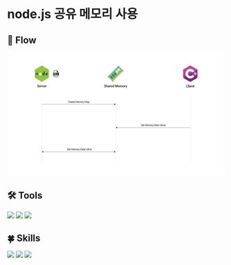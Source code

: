 <h1>node.js 공유 메모리 사용</h1>


<h2>🎨 Flow</h2>
<img src="./Flow.png"/>

<h2>🛠 Tools</h2>
<div>
  <img src="https://img.shields.io/badge/Visual Studio-5C2D91?style=flat-square&logo=Visual Studio&logoColor=white"/>
  <img src="https://img.shields.io/badge/Visual Studio Code-007ACC?style=flat-square&logo=Visual Studio Code&logoColor=white"/>
  <img src="https://img.shields.io/badge/GitHub-181717?style=flat-square&logo=GitHub&logoColor=white"/>
<div>

<h2>🍀 Skills</h2>
<div>
  <img src="https://img.shields.io/badge/Node.js-339933?style=flat-square&logo=Node.js&logoColor=white"/>
  <img src="https://img.shields.io/badge/JavaScript-F7DF1E?style=flat-square&logo=JavaScript&logoColor=gray"/>
  <img src="https://img.shields.io/badge/C Sharp-239120?style=flat-square&logo=C Sharp&logoColor=white"/>
<div>
